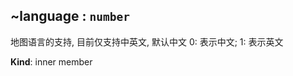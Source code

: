 <a name="module_miot/ui/AMapView..language"></a>

## ~language : <code>number</code>
地图语言的支持, 目前仅支持中英文, 默认中文
0: 表示中文;  1: 表示英文

**Kind**: inner member  
